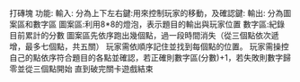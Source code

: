 打磚塊 功能: 輸入: 分為上下左右鍵:用來控制玩家的移動，及確認鍵: 輸出: 分為圖案區和數字區 圖案區:利用8*8的燈泡，表示題目的輸出與玩家位置 數字區:紀錄目前累計的分數 圖案區先依序跑出幾個點，過一段時間消失（從三個點依次遞增，最多七個點，共五關） 玩家需依順序記住並找到每個點的位置。 玩家需操控自己的點依序符合題目的各點並確認，若正確則數字區(分數)+1，若失敗則數字歸零並從三個點開始 直到破完關卡遊戲結束
